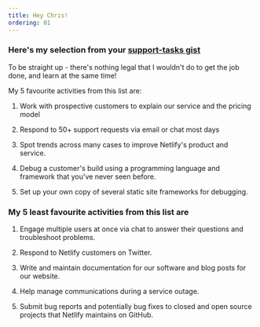 ```yaml
---
title: Hey Chris!
ordering: 01
---
```

### Here's my selection from your [support-tasks gist](https://gist.github.com/fool/b0f254ff8c72a5765b6a9138249789d6)

To be straight up - there's nothing legal that I wouldn't do to get the job done, and learn at the same time!

My 5 favourite activities from this list are:

1. Work with prospective customers to explain our service and the pricing model

2. Respond to 50+ support requests via email or chat most days

3. Spot trends across many cases to improve Netlify's product and service.

4. Debug a customer's build using a programming language and framework that you've never seen before.

5. Set up your own copy of several static site frameworks for debugging.

### My 5 least favourite activities from this list are

1. Engage multiple users at once via chat to answer their questions and troubleshoot problems.

2. Respond to Netlify customers on Twitter.

3. Write and maintain documentation for our software and blog posts for our website.

4. Help manage communications during a service outage.

5. Submit bug reports and potentially bug fixes to closed and open source projects that Netlify maintains on GitHub.
